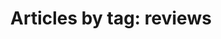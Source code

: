 ---
layout: blog_by_tag
title: 'Articles by tag: reviews'
tag: reviews
permalink: /tags/reviews/
---